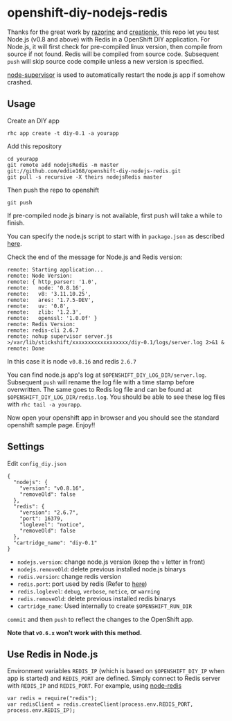 openshift-diy-nodejs-redis
==========================

Thanks for the great work by [razorinc](https://github.com/razorinc/redis-openshift-example) and [creationix](https://github.com/creationix/nvm/), this repo let you test Node.js (v0.8 and above) with Redis in a OpenShift DIY application. For Node.js, it will first check for pre-compiled linux version, then compile from source if not found. Redis will be compiled from source code. Subsequent `push` will skip source code compile unless a new version is specified.

[node-supervisor](https://github.com/isaacs/node-supervisor) is used to automatically restart the node.js app if somehow crashed.

Usage
-----

Create an DIY app

    rhc app create -t diy-0.1 -a yourapp

Add this repository

    cd yourapp
    git remote add nodejsRedis -m master git://github.com/eddie168/openshift-diy-nodejs-redis.git
    git pull -s recursive -X theirs nodejsRedis master

Then push the repo to openshift

    git push

If pre-compiled node.js binary is not available, first push will take a while to finish.

You can specify the node.js script to start with in `package.json` as described [here](https://openshift.redhat.com/community/kb/kb-e1048-how-can-i-run-my-own-nodejs-script).

Check the end of the message for Node.js and Redis version:

    remote: Starting application...
    remote: Node Version:
    remote: { http_parser: '1.0',
    remote:   node: '0.8.16',
    remote:   v8: '3.11.10.25',
    remote:   ares: '1.7.5-DEV',
    remote:   uv: '0.8',
    remote:   zlib: '1.2.3',
    remote:   openssl: '1.0.0f' }
    remote: Redis Version:
    remote: redis-cli 2.6.7
    remote: nohup supervisor server.js >/var/lib/stickshift/xxxxxxxxxxxxxxxxxx/diy-0.1/logs/server.log 2>&1 &
    remote: Done

In this case it is node `v0.8.16` and redis `2.6.7`

You can find node.js app's log at `$OPENSHIFT_DIY_LOG_DIR/server.log`. Subsequent `push` will rename the log file with a time stamp before overwritten. The same goes to Redis log file and can be found at `$OPENSHIFT_DIY_LOG_DIR/redis.log`. 
You should be able to see these log files with `rhc tail -a yourapp`.

Now open your openshift app in browser and you should see the standard openshift sample page. Enjoy!!

Settings
--------

Edit `config_diy.json`

    {
      "nodejs": {
        "version": "v0.8.16",
        "removeOld": false
      },
      "redis": {
        "version": "2.6.7",
        "port": 16379,
        "loglevel": "notice",
        "removeOld": false
      },
      "cartridge_name": "diy-0.1"
    }

- `nodejs.version`: change node.js version (keep the `v` letter in front)
- `nodejs.removeOld`: delete previous installed node.js binarys
- `redis.version`: change redis version
- `redis.port`: port used by redis (Refer to [here](https://openshift.redhat.com/community/kb/kb-e1038-i-cant-bind-to-a-port))
- `redis.loglevel`: `debug`, `verbose`, `notice`, or `warning`
- `redis.removeOld`: delete previous installed redis binarys
- `cartridge_name`: Used internally to create `$OPENSHIFT_RUN_DIR`

`commit` and then `push` to reflect the changes to the OpenShift app.

**Note that `v0.6.x` won't work with this method.**

Use Redis in Node.js
--------------------

Environment variables `REDIS_IP` (which is based on `$OPENSHIFT_DIY_IP` when app is started) and `REDIS_PORT` are defined. Simply connect to Redis server with `REDIS_IP` and `REDIS_PORT`. For example, using [node-redis](https://github.com/mranney/node_redis)

    var redis = require("redis");
    var redisClient = redis.createClient(process.env.REDIS_PORT, process.env.REDIS_IP);

